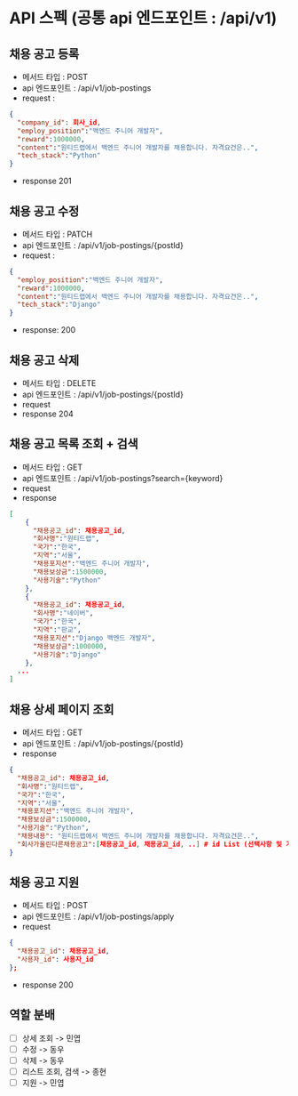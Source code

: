 # API 스펙 (공통 api 엔드포인트 : /api/v1)
## 채용 공고 등록
* 메서드 타입 : POST
* api 엔드포인트 : /api/v1/job-postings
* request : 
```json
{
  "company_id": 회사_id,
  "employ_position":"백엔드 주니어 개발자",
  "reward":1000000,
  "content":"원티드랩에서 백엔드 주니어 개발자를 채용합니다. 자격요건은..",
  "tech_stack":"Python"
}
```

* response 201

## 채용 공고 수정
* 메서드 타입 : PATCH
* api 엔드포인트 : /api/v1/job-postings/{postId}
* request :
```json
{
  "employ_position":"백엔드 주니어 개발자",
  "reward":1000000,
  "content":"원티드랩에서 백엔드 주니어 개발자를 채용합니다. 자격요건은..",
  "tech_stack":"Django"
}
```
* response: 200

## 채용 공고 삭제
* 메서드 타입 : DELETE
* api 엔드포인트 : /api/v1/job-postings/{postId}
* request
* response 204

## 채용 공고 목록 조회 + 검색
* 메서드 타입 : GET
* api 엔드포인트 : /api/v1/job-postings?search={keyword}
* request
* response
```json
[
	{
      "채용공고_id": 채용공고_id,
	  "회사명":"원티드랩",
	  "국가":"한국",
	  "지역":"서울",
	  "채용포지션":"백엔드 주니어 개발자",
	  "채용보상금":1500000,
	  "사용기술":"Python"
	},
	{
      "채용공고_id": 채용공고_id,
	  "회사명":"네이버",
	  "국가":"한국",
	  "지역":"판교",
	  "채용포지션":"Django 백엔드 개발자",
	  "채용보상금":1000000,
	  "사용기술":"Django"
	},
  ...
]
```

## 채용 상세 페이지 조회
* 메서드 타입 : GET
* api 엔드포인트 : /api/v1/job-postings/{postId}
* response
```json
{
  "채용공고_id": 채용공고_id,
  "회사명":"원티드랩",
  "국가":"한국",
  "지역":"서울",
  "채용포지션":"백엔드 주니어 개발자",
  "채용보상금":1500000,
  "사용기술":"Python",
  "채용내용": "원티드랩에서 백엔드 주니어 개발자를 채용합니다. 자격요건은..",
  "회사가올린다른채용공고":[채용공고_id, 채용공고_id, ..] # id List (선택사항 및 가산점요소).
}
```

## 채용 공고 지원
* 메서드 타입 : POST
* api 엔드포인트 : /api/v1/job-postings/apply
* request
```json
{
  "채용공고_id": 채용공고_id,
  "사용자_id": 사용자_id
};
```
* response 200

## 역할 분배
- [ ] 상세 조회 -> 민엽
- [ ] 수정 -> 동우
- [ ] 삭제 -> 동우
- [ ] 리스트 조회, 검색 -> 종현
- [ ] 지원 -> 민엽